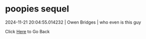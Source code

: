 # poopies sequel
2024-11-21 20:04:55.014232 \| Owen Bridges \| who even is this guy 

 Click [Here](../) to Go Back